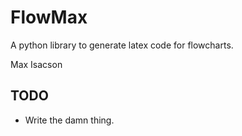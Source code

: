 FlowMax
=======

A python library to generate latex code for flowcharts.

Max Isacson

TODO
----
- Write the damn thing.
